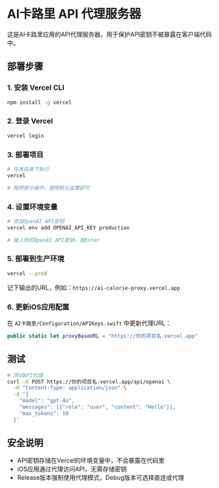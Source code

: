 # AI卡路里 API 代理服务器

这是AI卡路里应用的API代理服务器，用于保护API密钥不被暴露在客户端代码中。

## 部署步骤

### 1. 安装 Vercel CLI

```bash
npm install -g vercel
```

### 2. 登录 Vercel

```bash
vercel login
```

### 3. 部署项目

```bash
# 在本目录下执行
vercel

# 按照提示操作，使用默认设置即可
```

### 4. 设置环境变量

```bash
# 添加OpenAI API密钥
vercel env add OPENAI_API_KEY production

# 输入你的OpenAI API密钥，按Enter
```

### 5. 部署到生产环境

```bash
vercel --prod
```

记下输出的URL，例如：`https://ai-calorie-proxy.vercel.app`

### 6. 更新iOS应用配置

在 `AI卡路里/Configuration/APIKeys.swift` 中更新代理URL：

```swift
public static let proxyBaseURL = "https://你的项目名.vercel.app"
```

## 测试

```bash
# 测试API代理
curl -X POST https://你的项目名.vercel.app/api/openai \
  -H "Content-Type: application/json" \
  -d '{
    "model": "gpt-4o",
    "messages": [{"role": "user", "content": "Hello"}],
    "max_tokens": 10
  }'
```

## 安全说明

- API密钥存储在Vercel的环境变量中，不会暴露在代码里
- iOS应用通过代理访问API，无需存储密钥
- Release版本强制使用代理模式，Debug版本可选择直连或代理